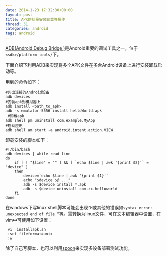 ```yaml
---
date: 2014-1-23 17:32:30+00:00
layout: post
title: APK的批量安装卸载等操作
thread: 31
categories: android
tags: android
---
```


[ADB(Android Debug Bridge )](http://developer.android.com/tools/help/adb.html)是Android重要的调试工具之一，位于`<sdk>/platform-tools/`下。

下面介绍下利用ADB来实现将多个APK文件在多台Android设备上进行安装卸载启动等。

用到的命令如下：

	#列出连接的Android设备
	adb devices 
	#安装apk到模拟器上   
	adb install <path_to_apk>
	adb -s emulator-5556 install helloWorld.apk 
	 #卸载apk 
	adb shell pm uninstall com.example.MyApp   
	#启动应用
	adb shell am start -a android.intent.action.VIEW  

卸载安装的脚本如下：
 

	#!/bin/bash
	adb devices | while read line
	do
	    if [ ! "$line" = "" ] && [ `echo $line | awk '{print $2}'` = "device" ]
	    then
	        device=`echo $line | awk '{print $1}'`
	        echo "$device $@ ..."
	        adb -s $device install *.apk
			adb -s $device uninstall com.zx.helloworld
	    fi
	done

在windows下写linux shell脚本可能会出现`^M`或其他的错误如`syntax error: unexpected end of file ”`等。需转换为linux文件，可在文本编辑器中设置，在vim中可使用如下设置：
	
	 vi  installapk.sh         
	 :set fileformat=unix 
	 :w  

除了自己写脚本，也可以利用[spoon](http://square.github.io/spoon/)来实现多设备部署测试功能。
